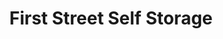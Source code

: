 ---
title: "First Street Self Storage"
url: /el-cajon/first-street-self-storage/
shop: storage rental
---